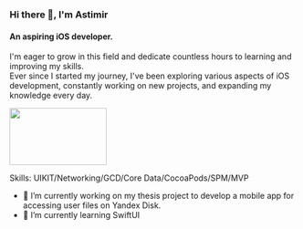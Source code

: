 ### Hi there 👋, I'm **Astimir**
#### An aspiring **iOS developer**.  
I'm eager to grow in this field and dedicate countless hours to learning and improving my skills.  
Ever since I started my journey, I've been exploring various aspects of iOS development, constantly working on new projects, and expanding my knowledge every day.  


<img src="https://cdn.jsdelivr.net/gh/devicons/devicon@latest/icons/swift/swift-original-wordmark.svg" width="170" height="100" />

Skills: UIKIT/Networking/GCD/Core Data/CocoaPods/SPM/MVP

- 🔭 I’m currently working on my thesis project to develop a mobile app for accessing user files on Yandex Disk.
- 🌱 I’m currently learning SwiftUI 




